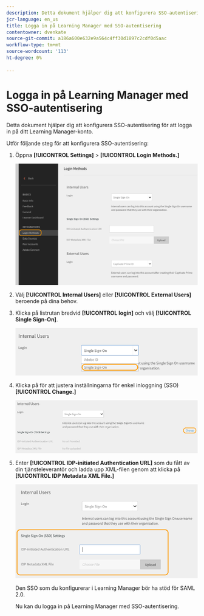 ```yaml
---
description: Detta dokument hjälper dig att konfigurera SSO-autentisering för att logga in på ditt Learning Manager-konto.
jcr-language: en_us
title: Logga in på Learning Manager med SSO-autentisering
contentowner: dvenkate
source-git-commit: a186a600e632e9a564c4ff30d1897c2cdf0d5aac
workflow-type: tm+mt
source-wordcount: '113'
ht-degree: 0%

---
```




# Logga in på Learning Manager med SSO-autentisering

Detta dokument hjälper dig att konfigurera SSO-autentisering för att logga in på ditt Learning Manager-konto.

Utför följande steg för att konfigurera SSO-autentisering:

1. Öppna **[!UICONTROL Settings]** > **[!UICONTROL Login Methods.]**

   ![](assets/login-methods.png)

1. Välj **[!UICONTROL Internal Users]** eller **[!UICONTROL External Users]** beroende på dina behov.
1. Klicka på listrutan bredvid  **[!UICONTROL login]** och välj **[!UICONTROL Single Sign-On]**.

   ![](assets/single-sign-on.png)

1. Klicka på för att justera inställningarna för enkel inloggning (SSO)  **[!UICONTROL Change.]**

   ![](assets/change.png)

1. Enter  **[!UICONTROL IDP-initiated Authentication URL]** som du fått av din tjänsteleverantör och ladda upp XML-filen genom att klicka på **[!UICONTROL IDP Metadata XML File.]**

   ![](assets/sso-configuration.png)

   Den SSO som du konfigurerar i Learning Manager bör ha stöd för SAML 2.0.

   Nu kan du logga in på Learning Manager med SSO-autentisering.

